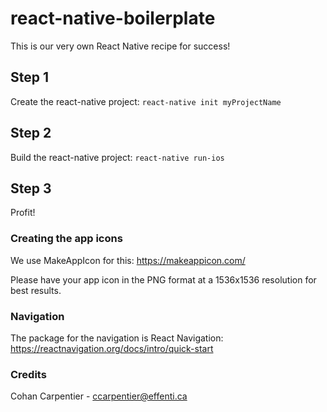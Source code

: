 # react-native-boilerplate
This is our very own React Native recipe for success!

## Step 1

Create the react-native project:
```react-native init myProjectName```

## Step 2

Build the react-native project:
```react-native run-ios```

## Step 3

Profit!

### Creating the app icons

We use MakeAppIcon for this:
https://makeappicon.com/

Please have your app icon in the PNG format at a 1536x1536 resolution for best results.

### Navigation

The package for the navigation is React Navigation:
https://reactnavigation.org/docs/intro/quick-start

### Credits

Cohan Carpentier - ccarpentier@effenti.ca
